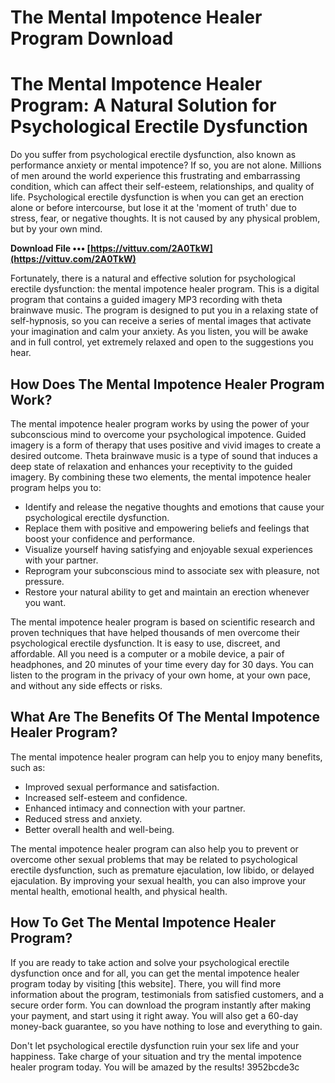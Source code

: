 # The Mental Impotence Healer Program Download
  
# The Mental Impotence Healer Program: A Natural Solution for Psychological Erectile Dysfunction
     
Do you suffer from psychological erectile dysfunction, also known as performance anxiety or mental impotence? If so, you are not alone. Millions of men around the world experience this frustrating and embarrassing condition, which can affect their self-esteem, relationships, and quality of life. Psychological erectile dysfunction is when you can get an erection alone or before intercourse, but lose it at the 'moment of truth' due to stress, fear, or negative thoughts. It is not caused by any physical problem, but by your own mind.
 
**Download File ••• [https://vittuv.com/2A0TkW](https://vittuv.com/2A0TkW)**


     
Fortunately, there is a natural and effective solution for psychological erectile dysfunction: the mental impotence healer program. This is a digital program that contains a guided imagery MP3 recording with theta brainwave music. The program is designed to put you in a relaxing state of self-hypnosis, so you can receive a series of mental images that activate your imagination and calm your anxiety. As you listen, you will be awake and in full control, yet extremely relaxed and open to the suggestions you hear.
     
## How Does The Mental Impotence Healer Program Work?
     
The mental impotence healer program works by using the power of your subconscious mind to overcome your psychological impotence. Guided imagery is a form of therapy that uses positive and vivid images to create a desired outcome. Theta brainwave music is a type of sound that induces a deep state of relaxation and enhances your receptivity to the guided imagery. By combining these two elements, the mental impotence healer program helps you to:
     
- Identify and release the negative thoughts and emotions that cause your psychological erectile dysfunction.
- Replace them with positive and empowering beliefs and feelings that boost your confidence and performance.
- Visualize yourself having satisfying and enjoyable sexual experiences with your partner.
- Reprogram your subconscious mind to associate sex with pleasure, not pressure.
- Restore your natural ability to get and maintain an erection whenever you want.

The mental impotence healer program is based on scientific research and proven techniques that have helped thousands of men overcome their psychological erectile dysfunction. It is easy to use, discreet, and affordable. All you need is a computer or a mobile device, a pair of headphones, and 20 minutes of your time every day for 30 days. You can listen to the program in the privacy of your own home, at your own pace, and without any side effects or risks.

## What Are The Benefits Of The Mental Impotence Healer Program?
     
The mental impotence healer program can help you to enjoy many benefits, such as:

- Improved sexual performance and satisfaction.
- Increased self-esteem and confidence.
- Enhanced intimacy and connection with your partner.
- Reduced stress and anxiety.
- Better overall health and well-being.

The mental impotence healer program can also help you to prevent or overcome other sexual problems that may be related to psychological erectile dysfunction, such as premature ejaculation, low libido, or delayed ejaculation. By improving your sexual health, you can also improve your mental health, emotional health, and physical health.
     
## How To Get The Mental Impotence Healer Program?
     
If you are ready to take action and solve your psychological erectile dysfunction once and for all, you can get the mental impotence healer program today by visiting [this website]. There, you will find more information about the program, testimonials from satisfied customers, and a secure order form. You can download the program instantly after making your payment, and start using it right away. You will also get a 60-day money-back guarantee, so you have nothing to lose and everything to gain.
     
Don't let psychological erectile dysfunction ruin your sex life and your happiness. Take charge of your situation and try the mental impotence healer program today. You will be amazed by the results!
 3952bcde3c
 
